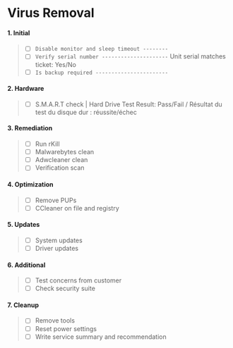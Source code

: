 # Virus Removal

#### 1. Initial
> - [ ] `Disable monitor and sleep timeout --------`
> - [ ] `Verify serial number ---------------------` Unit serial matches ticket: Yes/No
> - [ ] `Is backup required -----------------------`

#### 2. Hardware
> - [ ] S.M.A.R.T check                         | Hard Drive Test Result: Pass/Fail / Résultat du test du disque dur : réussite/échec

#### 3. Remediation
> - [ ] Run rKill
> - [ ] Malwarebytes clean
> - [ ] Adwcleaner clean
> - [ ] Verification scan

#### 4. Optimization
> - [ ] Remove PUPs
> - [ ] CCleaner on file and registry

#### 5. Updates
> - [ ] System updates
> - [ ] Driver updates

#### 6. Additional
> - [ ] Test concerns from customer
> - [ ] Check security suite

#### 7. Cleanup
> - [ ] Remove tools
> - [ ] Reset power settings
> - [ ] Write service summary and recommendation
